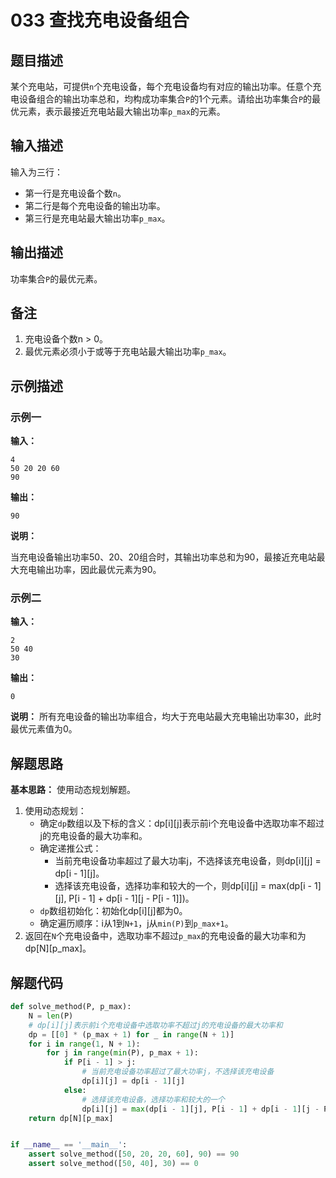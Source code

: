 # 033 查找充电设备组合

## 题目描述

某个充电站，可提供`n`个充电设备，每个充电设备均有对应的输出功率。任意个充电设备组合的输出功率总和，均构成功率集合`P`的1个元素。请给出功率集合`P`的最优元素，表示最接近充电站最大输出功率`p_max`的元素。

## 输入描述

输入为三行： 
- 第一行是充电设备个数`n`。 
- 第二行是每个充电设备的输出功率。 
- 第三行是充电站最大输出功率`p_max`。

## 输出描述

功率集合`P`的最优元素。

## 备注

1. 充电设备个数n > 0。
2. 最优元素必须小于或等于充电站最大输出功率`p_max`。

## 示例描述

### 示例一

**输入：**

```text
4
50 20 20 60
90
```

**输出：**

```text
90
```

**说明：**

当充电设备输出功率50、20、20组合时，其输出功率总和为90，最接近充电站最大充电输出功率，因此最优元素为90。

### 示例二

**输入：**

```text
2
50 40
30
```

**输出：**

```text
0
```

**说明：**
所有充电设备的输出功率组合，均大于充电站最大充电输出功率30，此时最优元素值为0。

## 解题思路

**基本思路：** 使用动态规划解题。
1. 使用动态规划：
    - 确定`dp`数组以及下标的含义：dp[i][j]表示前i个充电设备中选取功率不超过j的充电设备的最大功率和。
    - 确定递推公式：
         - 当前充电设备功率超过了最大功率j，不选择该充电设备，则dp[i][j] = dp[i - 1][j]。
         - 选择该充电设备，选择功率和较大的一个，则dp[i][j] = max(dp[i - 1][j], P[i - 1] + dp[i - 1][j - P[i - 1]])。
    - `dp`数组初始化：初始化dp[i][j]都为0。
    - 确定遍历顺序：i从1到`N+1`，j从`min(P)`到`p_max+1`。
3. 返回在`N`个充电设备中，选取功率不超过`p_max`的充电设备的最大功率和为dp[N][p_max]。

## 解题代码

```python
def solve_method(P, p_max):
    N = len(P)
    # dp[i][j]表示前i个充电设备中选取功率不超过j的充电设备的最大功率和
    dp = [[0] * (p_max + 1) for _ in range(N + 1)]
    for i in range(1, N + 1):
        for j in range(min(P), p_max + 1):
            if P[i - 1] > j:
                # 当前充电设备功率超过了最大功率j，不选择该充电设备
                dp[i][j] = dp[i - 1][j]
            else:
                # 选择该充电设备，选择功率和较大的一个
                dp[i][j] = max(dp[i - 1][j], P[i - 1] + dp[i - 1][j - P[i - 1]])                
    return dp[N][p_max]


if __name__ == '__main__':
    assert solve_method([50, 20, 20, 60], 90) == 90
    assert solve_method([50, 40], 30) == 0
```

